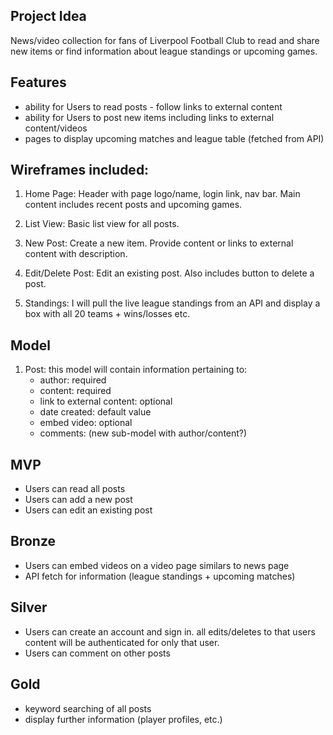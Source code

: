 ## Project Idea

News/video collection for fans of Liverpool Football Club to read and share new items or find information about league standings or upcoming games.

## Features

* ability for Users to read posts - follow links to external content
* ability for Users to post new items including links to external content/videos
* pages to display upcoming matches and league table (fetched from API)

## Wireframes included:

1.  Home Page: Header with page logo/name, login link, nav bar. Main content includes recent posts and upcoming games.

2.  List View: Basic list view for all posts.

3.  New Post: Create a new item. Provide content or links to external content with description.

4.  Edit/Delete Post: Edit an existing post. Also includes button to delete a post.

5.  Standings: I will pull the live league standings from an API and display a box with all 20 teams + wins/losses etc.

## Model

1.  Post: this model will contain information pertaining to:
    * author: required
    * content: required
    * link to external content: optional
    * date created: default value
    * embed video: optional
    * comments: (new sub-model with author/content?)

## MVP

* Users can read all posts
* Users can add a new post
* Users can edit an existing post

## Bronze

* Users can embed videos on a video page similars to news page
* API fetch for information (league standings + upcoming matches)

## Silver

* Users can create an account and sign in. all edits/deletes to that users content will be authenticated for only that user.
* Users can comment on other posts

## Gold

* keyword searching of all posts
* display further information (player profiles, etc.)
